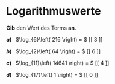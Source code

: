 <!--
version:  0.0.1

language: de

@style
input {
    text-align: center;
}
@end

formula: \carry   \textcolor{red}{\scriptsize #1}
formula: \digit   \rlap{\carry{#1}}\phantom{#2}#2
formula: \permil  \text{‰}

import: https://raw.githubusercontent.com/LiaTemplates/Tikz-Jax/main/README.md

script: https://cdn.jsdelivr.net/gh/LiaTemplates/Tikz-Jax@main/dist/index.js


tags: Logarithmen, sehr leicht, sehr niedrig, Angeben

comment: Gib den Wert eines Logarithmus an.

author: Martin Lommatzsch

-->




# Logarithmuswerte


**Gib** den Wert des Terms **an**.



__$a)\;\;$__ $\log_{6}\left( 216 \right) = $ [[  3  ]]


__$b)\;\;$__ $\log_{2}\left( 64 \right) = $ [[  6  ]]


__$c)\;\;$__ $\log_{11}\left( 14641 \right) = $ [[  4  ]]


__$d)\;\;$__ $\log_{17}\left( 1 \right) = $ [[  0  ]]




<br>
<br>
<br>
<br>
<br>
<br>
 